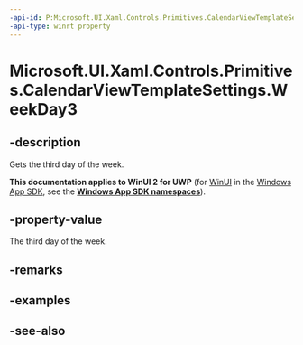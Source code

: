 ```yaml
---
-api-id: P:Microsoft.UI.Xaml.Controls.Primitives.CalendarViewTemplateSettings.WeekDay3
-api-type: winrt property
---
```


<!-- Property syntax
public string WeekDay3 { get; }
-->

# Microsoft.UI.Xaml.Controls.Primitives.CalendarViewTemplateSettings.WeekDay3

## -description
Gets the third day of the week.

**This documentation applies to WinUI 2 for UWP** (for [WinUI](/windows/apps/winui/winui3/) in the [Windows App SDK](/windows/apps/windows-app-sdk/), see the **[Windows App SDK namespaces](/windows/windows-app-sdk/api/winrt/)**).

## -property-value
The third day of the week.

## -remarks

## -examples

## -see-also
